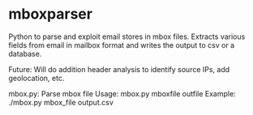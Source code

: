 mboxparser
==========

Python to parse and exploit email stores in mbox files. Extracts various fields from email in mailbox format and writes the output to csv or a database.

Future: Will do addition header analysis to identify source IPs, add geolocation, etc.

mbox.py: Parse mbox file
Usage: mbox.py mboxfile outfile
Example: ./mbox.py mbox_file output.csv

